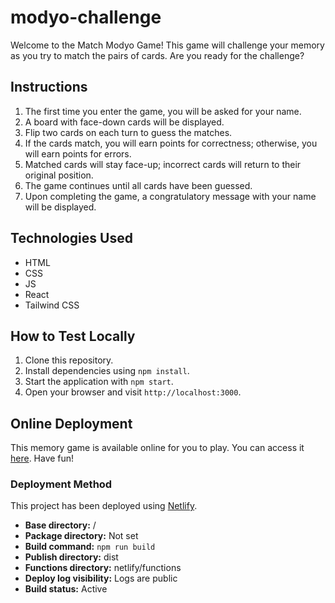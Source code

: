 # modyo-challenge

Welcome to the Match Modyo Game! This game will challenge your memory as you try to match the pairs of cards. Are you ready for the challenge?

## Instructions

1. The first time you enter the game, you will be asked for your name.
2. A board with face-down cards will be displayed.
3. Flip two cards on each turn to guess the matches.
4. If the cards match, you will earn points for correctness; otherwise, you will earn points for errors.
5. Matched cards will stay face-up; incorrect cards will return to their original position.
6. The game continues until all cards have been guessed.
7. Upon completing the game, a congratulatory message with your name will be displayed.

## Technologies Used

- HTML
- CSS
- JS
- React
- Tailwind CSS

## How to Test Locally

1. Clone this repository.
2. Install dependencies using `npm install`.
3. Start the application with `npm start`.
4. Open your browser and visit `http://localhost:3000`.

## Online Deployment

This memory game is available online for you to play. You can access it [here](https://match-modyo.netlify.app/). Have fun!

### Deployment Method

This project has been deployed using [Netlify](https://www.netlify.com/).

- **Base directory:** /
- **Package directory:** Not set
- **Build command:** `npm run build`
- **Publish directory:** dist
- **Functions directory:** netlify/functions
- **Deploy log visibility:** Logs are public
- **Build status:** Active

